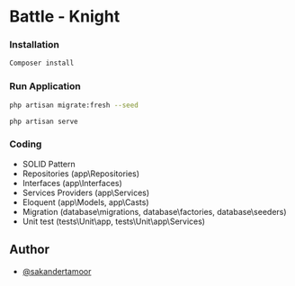 # Battle - Knight
### Installation

```bash
Composer install
```

### Run Application
```bash
php artisan migrate:fresh --seed
```
```bash
php artisan serve
```


### Coding  

- SOLID Pattern
- Repositories  (app\Repositories)
- Interfaces  (app\Interfaces)
- Services Providers  (app\Services)
- Eloquent  (app\Models, app\Casts)
- Migration  (database\migrations, database\factories, database\seeders)
- Unit test  (tests\Unit\app, tests\Unit\app\Services)

## Author

- [@sakandertamoor](https://www.github.com/sakandertamoor)

